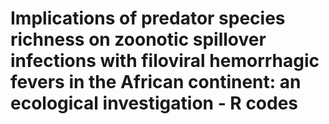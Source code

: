 # Implications of predator species richness on zoonotic spillover infections with filoviral hemorrhagic fevers in the African continent: an ecological investigation - R codes
